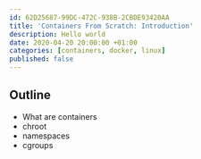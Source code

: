 ```yaml
---
id: 62D25687-99DC-472C-938B-2CBDE93420AA
title: 'Containers From Scratch: Introduction'
description: Hello world
date: 2020-04-20 20:00:00 +01:00
categories: [containers, docker, linux]
published: false
---
```


## Outline
- What are containers
- chroot
- namespaces
- cgroups
